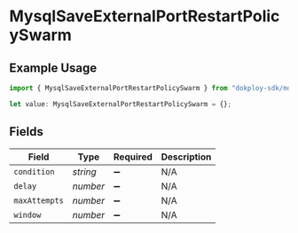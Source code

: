 # MysqlSaveExternalPortRestartPolicySwarm

## Example Usage

```typescript
import { MysqlSaveExternalPortRestartPolicySwarm } from "dokploy-sdk/models/operations";

let value: MysqlSaveExternalPortRestartPolicySwarm = {};
```

## Fields

| Field              | Type               | Required           | Description        |
| ------------------ | ------------------ | ------------------ | ------------------ |
| `condition`        | *string*           | :heavy_minus_sign: | N/A                |
| `delay`            | *number*           | :heavy_minus_sign: | N/A                |
| `maxAttempts`      | *number*           | :heavy_minus_sign: | N/A                |
| `window`           | *number*           | :heavy_minus_sign: | N/A                |